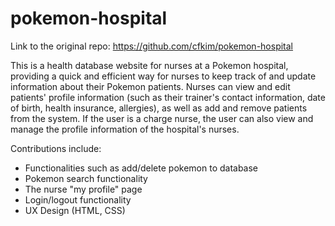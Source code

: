 # pokemon-hospital

Link to the original repo: https://github.com/cfkim/pokemon-hospital

This is a health database website for nurses at a Pokemon hospital, providing a quick and efficient way for nurses to keep track of and update information about their Pokemon patients. Nurses can view and edit patients' profile information (such as their trainer's contact information, date of birth, health insurance, allergies), as well as add and remove patients from the system. If the user is a charge nurse, the user can also view and manage the profile information of the hospital's nurses.

Contributions include:
- Functionalities such as add/delete pokemon to database
- Pokemon search functionality
- The nurse "my profile" page
- Login/logout functionality
- UX Design (HTML, CSS)
